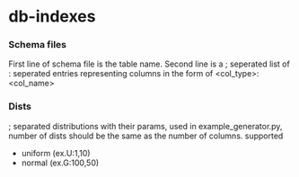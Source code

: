 # db-indexes

### Schema files
First line of schema file is the table name.
Second line is a ; seperated list of : seperated entries representing columns in the form of <col_type>:<col_name>

### Dists
; separated distributions with their params, used in example_generator.py, number of dists should be the same as the number of columns.
supported
- uniform (ex.U:1,10)
- normal (ex.G:100,50)

